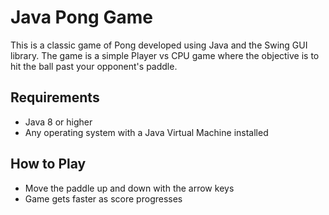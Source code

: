 # Java Pong Game

This is a classic game of Pong developed using Java and the Swing GUI library. The game is a simple Player vs CPU game where the objective is to hit the ball past your opponent's paddle. 

## Requirements

- Java 8 or higher
- Any operating system with a Java Virtual Machine installed

## How to Play

- Move the paddle up and down with the arrow keys
- Game gets faster as score progresses
